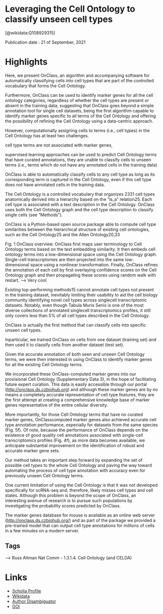 
Leveraging the Cell Ontology to classify unseen cell types
==========================================================
  
  [@wikidata:Q108929315]  
  
Publication date : 21 of September, 2021  

# Highlights

Here, we present OnClass, an algorithm and accompanying software for
automatically classifying cells into cell types that are part of the controlled vocabulary that
forms the Cell Ontology.

Furthermore, OnClass can be used to identify marker genes for all the cell
ontology categories, regardless of whether the cell types are present or absent in the training
data, suggesting that OnClass goes beyond a simple annotation tool for single cell datasets,
being the first algorithm capable to identify marker genes specific to all terms of the Cell
Ontology and offering the possibility of refining the Cell Ontology using a data-centric
approach.

However, computationally
assigning cells to terms (i.e., cell types) in the Cell Ontology has at
least two challenges. 

cell type terms are not associated with marker genes,

supervised learning approaches can be used to predict Cell Ontology terms that have
curated annotations, they are unable to classify cells to unseen
terms (i.e., terms which do not have any annotated cells in the
training data)

OnClass is able to automatically classify cells to any cell type as long as its corresponding
term is captured in the Cell Ontology, even if this cell type does
not have annotated cells in the training data.

The Cell Ontology is a controlled vocabulary that organizes 2331 cell types anatomically derived into a
hierarchy based on the “is_a” relation25. Each cell type is associated with a text description in the Cell Ontology. OnClass uses
both the Cell Ontology graph and the cell type description to
classify single cells (see “Methods”).

OnClass is a
Python-based open source package able to compute cell type
similarities between the hierarchical structure of existing cell
ontologies, such as the Cell Ontology25 and the Allen
Ontology20,33


Fig. 1 OnClass overview. OnClass first maps user terminology to Cell Ontology terms based on the text embedding similarity. It then embeds cell ontology
terms into a low-dimensional space using the Cell Ontology graph. Single-cell transcriptomes are then projected into the same low-dimensional space
using a nonlinear transformation. Finally, OnClass refines the annotation of each cell by first overlaying confidence scores on the Cell Ontology graph and
then propagating these scores using random walk with restart.
--> Very cool

Existing top-performing methods15 cannot annotate cell types not present
in the training dataset, inevitably limiting their usability to aid the
cell biology community identifying novel cell types across singlecell transcriptomic datasets. Notably, even though Tabula Muris
Senis is one of the most diverse collections of annotated singlecell transcriptomics profiles, it still only covers less than 5% of all
cell types described in the Cell Ontology.


OnClass is actually the first method that can classify cells into specific unseen cell types.

Inparticular, we trained OnClass on cells from one dataset (training
set) and then used it to classify cells from another dataset (test set).

Given the accurate annotation of both seen and unseen Cell
Ontology terms, we were then interested in using OnClass to
identify marker genes for all the existing Cell Ontology terms.

We incorporated these
OnClass-computed marker genes into our provisional Cell
Ontology (Supplementary Data 3), in the hope of facilitating
future expert curation. This data is easily accessible through our
portal (http://onclass.ds.czbiohub.org) and although these marker
genes are by no means a completely accurate representation of
cell type features, they are the first attempt at creating a comprehensive knowledge base of marker genes representative of the
entire cellular diversity.


More importantly, for those Cell
Ontology terms that have no curated marker genes, OnClasscomputed marker genes also achieved accurate cell type
annotation performance, especially for datasets from the same
species (Fig. 5f). Of note, because the performance of OnClass
depends on the existence of good quality cell annotations
associated with single-cell transcriptomics profiles (Fig. 4f), as
more data becomes available, we anticipate substantial improvement on the identification of robust and accurate marker
gene sets.


Our method takes an important step forward by expanding the set of possible
cell types to the whole Cell Ontology and paving the way toward
automating the process of cell type annotation with accuracy even
for previously unseen Cell Ontology terms. 

One current limitation of using the Cell Ontology is that it was
not developed specifically for scRNA-seq and, therefore, likely
misses cell types and cell states. Although this problem is beyond
the scope of OnClass, an interesting avenue of research is to
pursue such populations by investigating the probability scores
predicted by OnClass.

The marker genes database for mouse is available as
an online web server (http://onclass.ds.czbiohub.org/) and as part
of the package we provided a pre-trained model that can output
cell type annotations for millions of cells in a few minutes on a
modern server.


## Tags
--> Russ Altman Nat Comm - 1.3.1.4. Cell Ontology (and CELDA)

# Links
  
 * [Scholia Profile](https://scholia.toolforge.org/work/Q108929315)  
 * [Wikidata](https://www.wikidata.org/wiki/Q108929315)  
 * [Author Disambiguator](https://author-disambiguator.toolforge.org/work_item_oauth.php?id=Q108929315&batch_id=&match=1&author_list_id=&doit=Get+author+links+for+work)  
 * [DOI](https://doi.org/10.1038/S41467-021-25725-X)  
